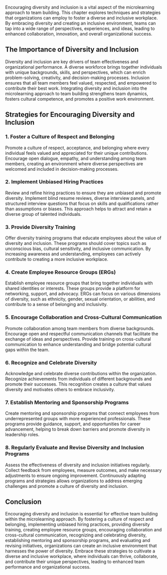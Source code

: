 
Encouraging diversity and inclusion is a vital aspect of the microlearning approach to team building. This chapter explores techniques and strategies that organizations can employ to foster a diverse and inclusive workplace. By embracing diversity and creating an inclusive environment, teams can tap into a wide range of perspectives, experiences, and ideas, leading to enhanced collaboration, innovation, and overall organizational success.

The Importance of Diversity and Inclusion
-----------------------------------------

Diversity and inclusion are key drivers of team effectiveness and organizational performance. A diverse workforce brings together individuals with unique backgrounds, skills, and perspectives, which can enrich problem-solving, creativity, and decision-making processes. Inclusion ensures that all team members feel valued, respected, and empowered to contribute their best work. Integrating diversity and inclusion into the microlearning approach to team building strengthens team dynamics, fosters cultural competence, and promotes a positive work environment.

Strategies for Encouraging Diversity and Inclusion
--------------------------------------------------

### 1. Foster a Culture of Respect and Belonging

Promote a culture of respect, acceptance, and belonging where every individual feels valued and appreciated for their unique contributions. Encourage open dialogue, empathy, and understanding among team members, creating an environment where diverse perspectives are welcomed and included in decision-making processes.

### 2. Implement Unbiased Hiring Practices

Review and refine hiring practices to ensure they are unbiased and promote diversity. Implement blind resume reviews, diverse interview panels, and structured interview questions that focus on skills and qualifications rather than assumptions or biases. This approach helps to attract and retain a diverse group of talented individuals.

### 3. Provide Diversity Training

Offer diversity training programs that educate employees about the value of diversity and inclusion. These programs should cover topics such as unconscious bias, cultural sensitivity, and inclusive communication. By increasing awareness and understanding, employees can actively contribute to creating a more inclusive workplace.

### 4. Create Employee Resource Groups (ERGs)

Establish employee resource groups that bring together individuals with shared identities or interests. These groups provide a platform for networking, support, and advocacy. ERGs can focus on various dimensions of diversity, such as ethnicity, gender, sexual orientation, or abilities, and contribute to a sense of belonging and inclusivity.

### 5. Encourage Collaboration and Cross-Cultural Communication

Promote collaboration among team members from diverse backgrounds. Encourage open and respectful communication channels that facilitate the exchange of ideas and perspectives. Provide training on cross-cultural communication to enhance understanding and bridge potential cultural gaps within the team.

### 6. Recognize and Celebrate Diversity

Acknowledge and celebrate diverse contributions within the organization. Recognize achievements from individuals of different backgrounds and promote their successes. This recognition creates a culture that values diversity and motivates others to embrace inclusivity.

### 7. Establish Mentoring and Sponsorship Programs

Create mentoring and sponsorship programs that connect employees from underrepresented groups with more experienced professionals. These programs provide guidance, support, and opportunities for career advancement, helping to break down barriers and promote diversity in leadership roles.

### 8. Regularly Evaluate and Revise Diversity and Inclusion Programs

Assess the effectiveness of diversity and inclusion initiatives regularly. Collect feedback from employees, measure outcomes, and make necessary adjustments to ensure ongoing improvement. Continuously adapting programs and strategies allows organizations to address emerging challenges and promote a culture of diversity and inclusion.

Conclusion
----------

Encouraging diversity and inclusion is essential for effective team building within the microlearning approach. By fostering a culture of respect and belonging, implementing unbiased hiring practices, providing diversity training, creating employee resource groups, encouraging collaboration and cross-cultural communication, recognizing and celebrating diversity, establishing mentoring and sponsorship programs, and evaluating and revising initiatives, organizations can create an inclusive environment that harnesses the power of diversity. Embrace these strategies to cultivate a diverse and inclusive workplace, where individuals can thrive, collaborate, and contribute their unique perspectives, leading to enhanced team performance and organizational success.
